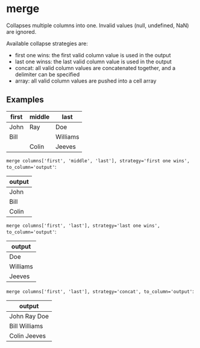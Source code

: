 # merge

Collapses multiple columns into one. Invalid values (null, undefined, NaN) are ignored.

Available collapse strategies are:

- first one wins: the first valid column value is used in the output
- last one winss: the last valid column value is used in the output
- concat: all valid column values are concatenated together, and a delimiter can be specified
- array: all valid column values are pushed into a cell array

## Examples

| first | middle | last     |
| ----- | ------ | -------- |
| John  | Ray    | Doe      |
| Bill  |        | Williams |
|       | Colin  | Jeeves   |

`merge columns['first', 'middle', 'last'], strategy='first one wins', to_column='output'`:

| output |
| ------ |
| John   |
| Bill   |
| Colin  |

`merge columns['first', 'last'], strategy='last one wins', to_column='output'`:

| output   |
| -------- |
| Doe      |
| Williams |
| Jeeves   |

`merge columns['first', 'last'], strategy='concat', to_column='output'`:

| output        |
| ------------- |
| John Ray Doe  |
| Bill Williams |
| Colin Jeeves  |
